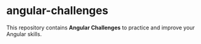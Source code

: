 # angular-challenges
This repository contains **Angular Challenges** to practice and improve your Angular skills.  

